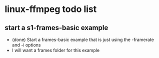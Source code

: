 # linux-ffmpeg todo list

## start a s1-frames-basic example
* (done) Start a frames-basic example that is just using the -framerate and -i options
* I will want a frames folder for this example